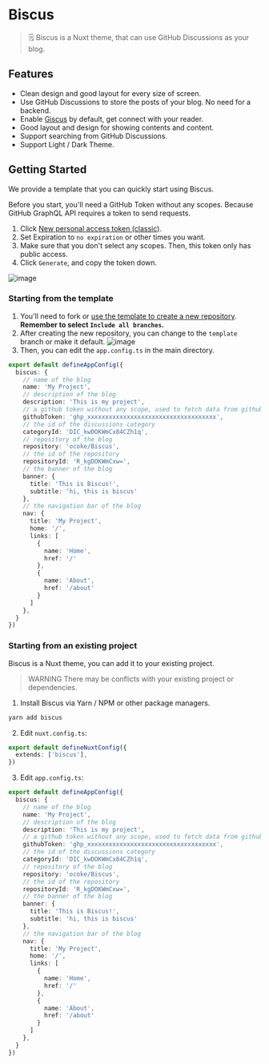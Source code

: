 # Biscus

> 🗒️ Biscus is a Nuxt theme, that can use GitHub Discussions as your blog.

## Features

- Clean design and good layout for every size of screen.
- Use GitHub Discussions to store the posts of your blog. No need for a backend.
- Enable [Giscus](https://github.com/giscus/giscus) by default, get connect with your reader.
- Good layout and design for showing contents and content.
- Support searching from GitHub Discussions.
- Support Light / Dark Theme.


## Getting Started

We provide a template that you can quickly start using Biscus.

Before you start, you'll need a GitHub Token without any scopes. Because GitHub GraphQL API requires a token to send requests.

1. Click [New personal access token (classic)](https://github.com/settings/tokens/new).
2. Set Expiration to `no expiration` or other times you want.
3. Make sure that you don't select any scopes. Then, this token only has public access.
4. Click `Generate`, and copy the token down.

![image](https://github.com/ocoke/Biscus/assets/71591824/e666fe6c-df54-4251-ac47-77b8ef70b66a)


### Starting from the template

1. You'll need to fork or [use the template to create a new repository](https://github.com/new?template_name=Biscus&template_owner=ocoke). **Remember to select `Include all branches`.**
2. After creating the new repository, you can change to the `template` branch or make it default.
![image](https://github.com/ocoke/biscus-preview/assets/71591824/c530eeba-4816-4abd-95b0-2d6408dfcc9e)
3. Then, you can edit the `app.config.ts` in the main directory.

```ts
export default defineAppConfig({
  biscus: {
    // name of the blog
    name: 'My Project',
    // description of the blog
    description: 'This is my project',
    // a github token without any scope, used to fetch data from github
    githubToken: 'ghp_xxxxxxxxxxxxxxxxxxxxxxxxxxxxxxxxxxxx',
    // the id of the discussions category
    categoryId: 'DIC_kwDOKWmCx84CZh1q',
    // repository of the blog
    repository: 'ocoke/Biscus',
    // the id of the repository
    repositoryId: 'R_kgDOKWmCxw=',
    // the banner of the blog
    banner: {
      title: 'This is Biscus!',
      subtitle: 'hi, this is biscus'
    },
    // the navigation bar of the blog
    nav: {
      title: 'My Project',
      home: '/',
      links: [
        {
          name: 'Home',
          href: '/'
        },
        {
          name: 'About',
          href: '/about'
        }
      ]
    },
  }
})    
```

### Starting from an existing project

Biscus is a Nuxt theme, you can add it to your existing project.

> WARNING
> There may be conflicts with your existing project or dependencies.


1. Install Biscus via Yarn / NPM or other package managers.

```bash
yarn add biscus
```

2. Edit `nuxt.config.ts`:

```ts
export default defineNuxtConfig({
  extends: ['biscus'],
})
```

3. Edit `app.config.ts`:

```ts
export default defineAppConfig({
  biscus: {
    // name of the blog
    name: 'My Project',
    // description of the blog
    description: 'This is my project',
    // a github token without any scope, used to fetch data from github
    githubToken: 'ghp_xxxxxxxxxxxxxxxxxxxxxxxxxxxxxxxxxxxx',
    // the id of the discussions category
    categoryId: 'DIC_kwDOKWmCx84CZh1q',
    // repository of the blog
    repository: 'ocoke/Biscus',
    // the id of the repository
    repositoryId: 'R_kgDOKWmCxw=',
    // the banner of the blog
    banner: {
      title: 'This is Biscus!',
      subtitle: 'hi, this is biscus'
    },
    // the navigation bar of the blog
    nav: {
      title: 'My Project',
      home: '/',
      links: [
        {
          name: 'Home',
          href: '/'
        },
        {
          name: 'About',
          href: '/about'
        }
      ]
    },
  }
})    
```


